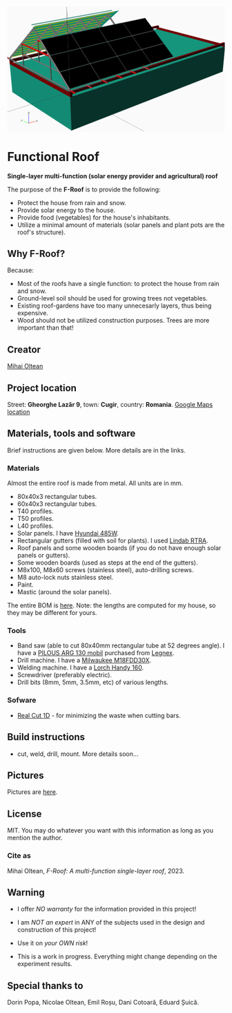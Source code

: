 ![f-roof](f-roof.png)

# Functional Roof

__Single-layer multi-function (solar energy provider and agricultural) roof__

The purpose of the __F-Roof__ is to provide the following:

- Protect the house from rain and snow.
- Provide solar energy to the house.
- Provide food (vegetables) for the house's inhabitants.
- Utilize a minimal amount of materials (solar panels and plant pots are the roof's structure).

## Why F-Roof?

Because:

- Most of the roofs have a single function: to protect the house from rain and snow.
- Ground-level soil should be used for growing trees not vegetables.
- Existing roof-gardens have too many unnecesarly layers, thus being expensive.
- Wood should not be utilized construction purposes. Trees are more important than that!

## Creator

[Mihai Oltean](https://mihaioltean.github.io)

## Project location

Street: **Gheorghe Lazăr 9**, town: **Cugir**, country: **Romania**. [Google Maps location](https://maps.app.goo.gl/KsL6PsEaSgzJYHLw7)

## Materials, tools and software

Brief instructions are given below. More details are in the links.

### Materials

Almost the entire roof is made from metal.
All units are in mm.

- 80x40x3 rectangular tubes.
- 60x40x3 rectangular tubes.
- T40 profiles.
- T50 profiles.
- L40 profiles.
- Solar panels. I have [Hyundai 485W]().
- Rectangular gutters (filled with soil for plants). I used [Lindab RTRA](https://www.lindab.com/Catalog/building-products/rainwater-systems/gutter/gutter-rectangular/rtra/?sort=popularity&display=16&page=1).
- Roof panels and some wooden boards (if you do not have enough solar panels or gutters).
- Some wooden boards (used as steps at the end of the gutters).
- M8x100, M8x60 screws (stainless steel), auto-drilling screws.
- M8 auto-lock nuts stainless steel.
- Paint.
- Mastic (around the solar panels).

The entire BOM is [here](bom.md). Note: the lengths are computed for my house, so they may be different for yours.

### Tools

- Band saw (able to cut 80x40mm rectangular tube at 52 degrees angle). I have a [PILOUS ARG 130 mobil](https://www.pilous.cz/en/metal/bandsaws/manual/arg-130-mobil) purchased from [Legnex](https://legnex.cz).
- Drill machine. I have a [Milwaukee M18FDD30X](https://www.milwaukeetool.com/).
- Welding machine. I have a [Lorch Handy 160](https://lorch.eu).
- Screwdriver (preferably electric).
- Drill bits (8mm, 5mm, 3.5mm, etc) of various lengths.

### Sofware

- [Real Cut 1D](https://optimalprograms.com/realcut1d.htm) - for minimizing the waste when cutting bars.

## Build instructions

- cut, weld, drill, mount.
More details soon...

## Pictures

Pictures are [here](pictures.md).

## License

MIT. You may do whatever you want with this information as long as you mention the author.

### Cite as

Mihai Oltean, *F-Roof: A multi-function single-layer roof*, 2023.

## Warning

- I offer *NO warranty* for the information provided in this project!

- I am *NOT an expert* in ANY of the subjects used in the design and construction of this project! 

- Use it on *your OWN risk*!

- This is a work in progress. Everything might change depending on the experiment results.

## Special thanks to

Dorin Popa, Nicolae Oltean, Emil Roșu, Dani Cotoară, Eduard Șuică.